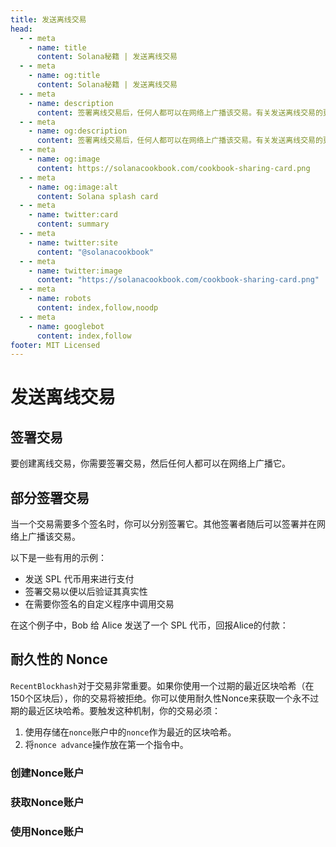 ```yaml
---
title: 发送离线交易
head:
  - - meta
    - name: title
      content: Solana秘籍 | 发送离线交易
  - - meta
    - name: og:title
      content: Solana秘籍 | 发送离线交易
  - - meta
    - name: description
      content: 签署离线交易后，任何人都可以在网络上广播该交易。有关发送离线交易的更多信息和参考资料，请参阅Solana秘籍。
  - - meta
    - name: og:description
      content: 签署离线交易后，任何人都可以在网络上广播该交易。有关发送离线交易的更多信息和参考资料，请参阅Solana秘籍。
  - - meta
    - name: og:image
      content: https://solanacookbook.com/cookbook-sharing-card.png
  - - meta
    - name: og:image:alt
      content: Solana splash card
  - - meta
    - name: twitter:card
      content: summary
  - - meta
    - name: twitter:site
      content: "@solanacookbook"
  - - meta
    - name: twitter:image
      content: "https://solanacookbook.com/cookbook-sharing-card.png"
  - - meta
    - name: robots
      content: index,follow,noodp
  - - meta
    - name: googlebot
      content: index,follow
footer: MIT Licensed
---
```


# 发送离线交易

## 签署交易

要创建离线交易，你需要签署交易，然后任何人都可以在网络上广播它。

<SolanaCodeGroup>
  <SolanaCodeGroupItem title="TS" active>

  <template v-slot:default>

@[code](@/code/offline-transactions/sign-transaction/main.en.ts)

  </template>

  <template v-slot:preview>

@[code](@/code/offline-transactions/sign-transaction/main.preview.en.ts)

  </template>

  </SolanaCodeGroupItem>
</SolanaCodeGroup>

## 部分签署交易

当一个交易需要多个签名时，你可以分别签署它。其他签署者随后可以签署并在网络上广播该交易。

以下是一些有用的示例：

- 发送 SPL 代币用来进行支付
- 签署交易以便以后验证其真实性
- 在需要你签名的自定义程序中调用交易

在这个例子中，Bob 给 Alice 发送了一个 SPL 代币，回报Alice的付款：

<SolanaCodeGroup>
  <SolanaCodeGroupItem title="TS" active>

  <template v-slot:default>

@[code](@/code/offline-transactions/partial-sign/main.en.ts)

  </template>

  <template v-slot:preview>

@[code](@/code/offline-transactions/partial-sign/main.preview.en.ts)

  </template>

  </SolanaCodeGroupItem>
</SolanaCodeGroup>

## 耐久性的 Nonce

`RecentBlockhash`对于交易非常重要。如果你使用一个过期的最近区块哈希（在150个区块后），你的交易将被拒绝。你可以使用耐久性Nonce来获取一个永不过期的最近区块哈希。要触发这种机制，你的交易必须：

1. 使用存储在`nonce`账户中的`nonce`作为最近的区块哈希。
2. 将`nonce advance`操作放在第一个指令中。

### 创建Nonce账户

<SolanaCodeGroup>
  <SolanaCodeGroupItem title="TS" active>

  <template v-slot:default>

@[code](@/code/offline-transactions/durable-nonce/create-nonce-account/main.en.ts)

  </template>

  <template v-slot:preview>

@[code](@/code/offline-transactions/durable-nonce/create-nonce-account/main.preview.en.ts)

  </template>

  </SolanaCodeGroupItem>
</SolanaCodeGroup>

### 获取Nonce账户

<SolanaCodeGroup>
  <SolanaCodeGroupItem title="TS" active>

  <template v-slot:default>

@[code](@/code/offline-transactions/durable-nonce/get-nonce-account/main.en.ts)

  </template>

  <template v-slot:preview>

@[code](@/code/offline-transactions/durable-nonce/get-nonce-account/main.preview.en.ts)

  </template>

  </SolanaCodeGroupItem>
</SolanaCodeGroup>

### 使用Nonce账户

<SolanaCodeGroup>
  <SolanaCodeGroupItem title="TS" active>

  <template v-slot:default>

@[code](@/code/offline-transactions/durable-nonce/use-nonce-account/main.en.ts)

  </template>

  <template v-slot:preview>

@[code](@/code/offline-transactions/durable-nonce/use-nonce-account/main.preview.en.ts)

  </template>

  </SolanaCodeGroupItem>
</SolanaCodeGroup>
